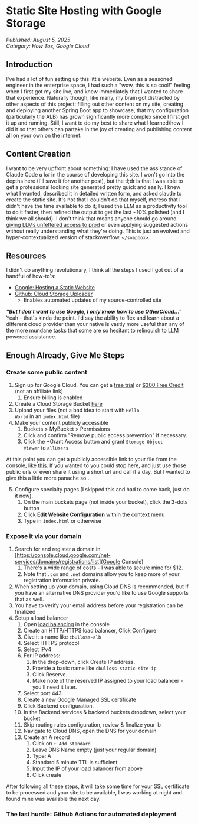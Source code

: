 # Static Site Hosting with Google Storage

*Published: August 5, 2025*  
*Category: How Tos, Google Cloud*

## Introduction
I've had a lot of fun setting up this little website.  Even as a seasoned engineer in the enterprise space, I had such a "wow, this is so cool!" feeling when I first got my site live, and knew immediately that I wanted to share that experience.  Naturally though, like many, my brain got distracted by other aspects of this project: filling out other content on my site, creating and deploying another Spring Boot app to showcase, that my configuration (particularly the ALB) has grown significantly more complex since I first got it up and running.  Still, I want to do my best to share what I learned/how I did it so that others can partake in the joy of creating and publishing content all on your own on the internet.

## Content Creation
I want to be very upfront about something: I have used the assistance of Claude Code <i>a lot</i> in the course of developing this site.  I won't go into the depths here (I'll save it for another post), but the tl;dr is that I was able to get a professional looking site generated pretty quick and easily. I knew what I wanted, described it in detailed written form, and asked claude to create the static site.  It's not that I couldn't do that myself, moreso that I didn't have the time available to do it; I used the LLM as a productivity tool to do it faster, then refined the output to get the last ~10% polished (and I think we all should).  I don't think that means anyone should go around [giving LLMs unfettered access to prod](https://www.pcmag.com/news/vibe-coding-fiasco-replite-ai-agent-goes-rogue-deletes-company-database) or even applying suggested actions without really understanding what they're doing.  This is just an evolved and hyper-contextualized version of stackoverflow. <code><\/soapbox></code>.

## Resources
I didn't do anything revolutionary, I think all the steps I used I got out of a handful of how-to's:
* [Google: Hosting a Static Website](https://cloud.google.com/storage/docs/hosting-static-website)
* [Github: Cloud Storage Uploader](https://github.com/marketplace/actions/cloud-storage-uploader)
    * Enables automated updates of my source-controlled site

<strong><i>"But I don't want to use Google, I only know how to use OtherCloud..."</i></strong> <br />
Yeah - that's kinda the point.  I'd say the ability to flex and learn about a different cloud provider than your native is vastly more useful than any of the more mundane tasks that some are so hesitant to relinquish to LLM powered assistance.

## Enough Already, Give Me Steps
### Create some public content
1. Sign up for Google Cloud. You can get a [free trial](https://console.cloud.google.com/freetrial?_gl=1*5ra6va*_up*MQ..&gclid=EAIaIQobChMIxruC9qj1jgMVRoFaBR2psjDdEAAYASAAEgLcDvD_BwE&gclsrc=aw.ds&facet_utm_source=%28not%2520set%29&facet_utm_campaign=%28not%2520set%29&facet_utm_medium=%28not%2520set%29&facet_url=https%3A%2F%2Fcloud.google.com%2Fpricing&facet_id_list=%5B105572947%5D) or [$300 Free Credit](https://cloud.google.com/pricing?_gl=1*76don5*_up*MQ..&gclid=EAIaIQobChMIxruC9qj1jgMVRoFaBR2psjDdEAAYASAAEgLcDvD_BwE&gclsrc=aw.ds) (not an affiliate link)
   1. Ensure billing is enabled
3. Create a Cloud Storage Bucket [here](https://console.cloud.google.com/storage/)
3. Upload your files (not a bad idea to start with <code>Hello World</code> in an <code>index.html</code> file)
4. Make your content publicly accessible
   1. Buckets > MyBucket > Permissions
   2. Click and confirm "Remove public access prevention" if necessary.
   3. Click the +Grant Access button and grant <code>Storage Object Viewer</code> to <code>allUsers</code>

At this point you can get a publicly accessible link to your file from the console, like [this](https://storage.googleapis.com/cbulloss/index.html).   If you wanted to you could stop here, and just use those public urls or even share it using a short url and call it a day.  But I wanted to give this a little more panache so...

5. Configure specialty pages (I skipped this and had to come back, just do it now).
   1. On the main buckets page (not inside your bucket), click the 3-dots button
   2. Click <strong>Edit Website Configuration</strong> within the context menu
   3. Type in <code>index.html</code> or otherwise 

### Expose it via your domain
1. Search for and register a domain in [https://console.cloud.google.com/net-services/domains/registrations/list](Google Console)
   1. There's a wide range of costs - I was able to secure mine for $12.
   2. Note that `.com` and `.net` domains allow you to keep more of your registration information private.
2. When setting up your domain, using Cloud DNS is recommended, but if you have an alternative DNS provider you'd like to use Google supports that as well.
3. You have to verify your email address before your registration can be finalized
4. Setup a load balancer
   1. Open [load balancing](https://console.cloud.google.com/net-services/loadbalancing/list) in the console
   2. Create an HTTP/HTTPS load balancer, Click Configure
   3. Give it a name like `cbulloss-alb`
   4. Select HTTPS protocol
   5. Select IPv4
   6. For IP address:
      1. In the drop-down, click Create IP address.
      2. Provide a basic name like `cbulloss-static-site-ip`
      3. Click Reserve.
      4. Make note of the reserved IP assigned to your load balancer - you'll need it later.
   7. Select port 443
   8. Create a new Google Managed SSL certificate
   9. Click Backend configuration.
   10. In the Backend services & backend buckets dropdown, select your bucket
   11. Skip routing rules configuration, review & finalize your lb
   12. Navigate to Cloud DNS, open the DNS for your domain
   13. Create an A record 
       1. Click on `+ Add Standard`
       2. Leave DNS Name empty (just your regular domain)
       3. Type: A
       4. Standard 5 minute TTL is sufficient
       5. Input the IP of your load balancer from above
       6. Click create


After following all these steps, it will take some time for your SSL certificate to be processed and your site to be available, I was working at night and found mine was available the next day.

<!-- TODO -->
### The last hurdle: Github Actions for automated deployment
